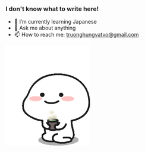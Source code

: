 ### I don't know what to write here!

- 🌱 I’m currently learning Japanese
- 💬 Ask me about anything
- 📫 How to reach me: truonghungvatvo@gmail.com

[![TVHung](tenor1.gif)](https://www.facebook.com/hung.tv99/)
